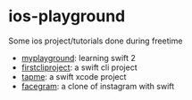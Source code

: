 # ios-playground

Some ios project/tutorials done during freetime
* [myplayground](https://www.raywenderlich.com/114148/learn-to-code-ios-apps-with-swift-tutorial-1-welcome-to-programming): learning swift 2
* [firstcliproject](https://www.raywenderlich.com/114173/learn-to-code-ios-apps-with-swift-tutorial-2-your-first-project): a swift cli project
* [tapme](https://www.raywenderlich.com/114262/learn-to-code-ios-apps-with-swift-tutorial-4-your-first-app): a swift xcode project
* [facegram](https://www.codeupstart.com/project/build-instagram-with-swift): a clone of instagram with swift 
